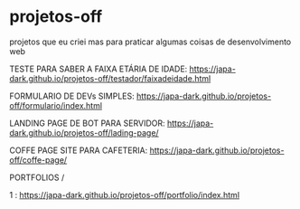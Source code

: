 # projetos-off
 projetos que eu criei mas para praticar algumas coisas de desenvolvimento web

 TESTE PARA SABER A FAIXA ETÁRIA DE IDADE: https://japa-dark.github.io/projetos-off/testador/faixadeidade.html

 FORMULARIO DE DEVs SIMPLES: https://japa-dark.github.io/projetos-off/formulario/index.html

 LANDING PAGE DE BOT PARA SERVIDOR: https://japa-dark.github.io/projetos-off/lading-page/

 COFFE PAGE SITE PARA CAFETERIA: https://japa-dark.github.io/projetos-off/coffe-page/

 PORTFOLIOS / 

 1 : https://japa-dark.github.io/projetos-off/portfolio/index.html

